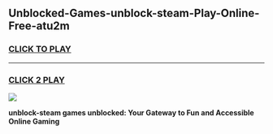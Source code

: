 
## Unblocked-Games-unblock-steam-Play-Online-Free-atu2m
<h3>
<a href="https://premium76.site?title=unblock-steam&ref=26A">CLICK TO PLAY</a></h3>
<hr>

<h3>
<a href="https://premium76.site?title=unblock-steam&ref=26A">CLICK 2 PLAY</a>
  
</h3>

<a href="https://premium76.site?title=unblock-steam&ref=26A"><img src="https://clearcache.store/games.png"></a>


**unblock-steam games unblocked: Your Gateway to Fun and Accessible Online Gaming**
